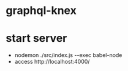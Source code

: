 # graphql-knex

# start server
+ nodemon ./src/index.js --exec babel-node
+ access http://localhost:4000/